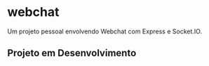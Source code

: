 # webchat

Um projeto pessoal envolvendo Webchat com Express e Socket.IO.

## Projeto em Desenvolvimento
